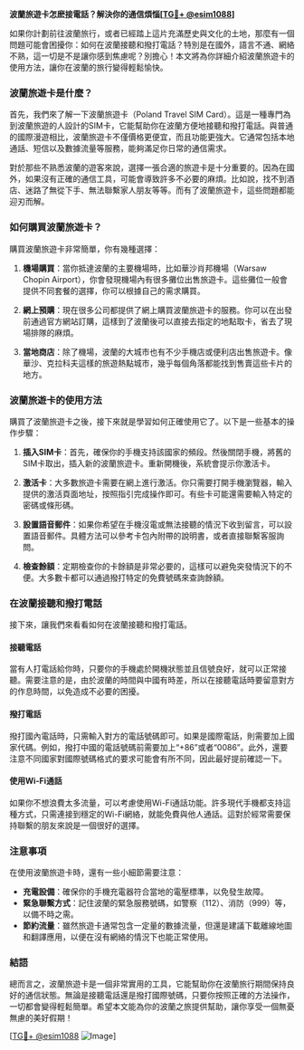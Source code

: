 **波蘭旅遊卡怎麽接電話？解決你的通信煩惱[[TG💪+ @esim1088](https://t.me/s/esim1088)]**

如果你計劃前往波蘭旅行，或者已經踏上這片充滿歷史與文化的土地，那麼有一個問題可能會困擾你：如何在波蘭接聽和撥打電話？特別是在國外，語言不通、網絡不熟，這一切是不是讓你感到焦慮呢？別擔心！本文將為你詳細介紹波蘭旅遊卡的使用方法，讓你在波蘭的旅行變得輕鬆愉快。

### 波蘭旅遊卡是什麼？

首先，我們來了解一下波蘭旅遊卡（Poland Travel SIM Card）。這是一種專門為到波蘭旅遊的人設計的SIM卡，它能幫助你在波蘭方便地接聽和撥打電話。與普通的國際漫遊相比，波蘭旅遊卡不僅價格更便宜，而且功能更強大。它通常包括本地通話、短信以及數據流量等服務，能夠滿足你日常的通信需求。

對於那些不熟悉波蘭的遊客來說，選擇一張合適的旅遊卡是十分重要的。因為在國外，如果沒有正確的通信工具，可能會導致許多不必要的麻煩。比如說，找不到酒店、迷路了無從下手、無法聯繫家人朋友等等。而有了波蘭旅遊卡，這些問題都能迎刃而解。

### 如何購買波蘭旅遊卡？

購買波蘭旅遊卡非常簡單，你有幾種選擇：

1. **機場購買**：當你抵達波蘭的主要機場時，比如華沙肖邦機場（Warsaw Chopin Airport），你會發現機場內有很多攤位出售旅遊卡。這些攤位一般會提供不同套餐的選擇，你可以根據自己的需求購買。

2. **網上預購**：現在很多公司都提供了網上購買波蘭旅遊卡的服務。你可以在出發前通過官方網站訂購，這樣到了波蘭後可以直接去指定的地點取卡，省去了現場排隊的麻煩。

3. **當地商店**：除了機場，波蘭的大城市也有不少手機店或便利店出售旅遊卡。像華沙、克拉科夫這樣的旅遊熱點城市，幾乎每個角落都能找到售賣這些卡片的地方。

### 波蘭旅遊卡的使用方法

購買了波蘭旅遊卡之後，接下來就是學習如何正確使用它了。以下是一些基本的操作步驟：

1. **插入SIM卡**：首先，確保你的手機支持該國家的頻段。然後關閉手機，將舊的SIM卡取出，插入新的波蘭旅遊卡。重新開機後，系統會提示你激活卡。

2. **激活卡**：大多數旅遊卡需要在網上進行激活。你只需要打開手機瀏覽器，輸入提供的激活頁面地址，按照指引完成操作即可。有些卡可能還需要輸入特定的密碼或條形碼。

3. **設置語音郵件**：如果你希望在手機沒電或無法接聽的情況下收到留言，可以設置語音郵件。具體方法可以參考卡包內附帶的說明書，或者直接聯繫客服詢問。

4. **檢查餘額**：定期檢查你的卡餘額是非常必要的，這樣可以避免突發情況下的不便。大多數卡都可以通過撥打特定的免費號碼來查詢餘額。

### 在波蘭接聽和撥打電話

接下來，讓我們來看看如何在波蘭接聽和撥打電話。

#### 接聽電話

當有人打電話給你時，只要你的手機處於開機狀態並且信號良好，就可以正常接聽。需要注意的是，由於波蘭的時間與中國有時差，所以在接聽電話時要留意對方的作息時間，以免造成不必要的困擾。

#### 撥打電話

撥打國內電話時，只需輸入對方的電話號碼即可。如果是國際電話，則需要加上國家代碼。例如，撥打中國的電話號碼前需要加上“+86”或者“0086”。此外，還要注意不同國家對國際號碼格式的要求可能會有所不同，因此最好提前確認一下。

#### 使用Wi-Fi通話

如果你不想浪費太多流量，可以考慮使用Wi-Fi通話功能。許多現代手機都支持這種方式，只需連接到穩定的Wi-Fi網絡，就能免費與他人通話。這對於經常需要保持聯繫的朋友來說是一個很好的選擇。

### 注意事項

在使用波蘭旅遊卡時，還有一些小細節需要注意：

- **充電設備**：確保你的手機充電器符合當地的電壓標準，以免發生故障。
- **緊急聯繫方式**：記住波蘭的緊急服務號碼，如警察（112）、消防（999）等，以備不時之需。
- **節約流量**：雖然旅遊卡通常包含一定量的數據流量，但還是建議下載離線地圖和翻譯應用，以便在沒有網絡的情況下也能正常使用。

### 結語

總而言之，波蘭旅遊卡是一個非常實用的工具，它能幫助你在波蘭旅行期間保持良好的通信狀態。無論是接聽電話還是撥打國際號碼，只要你按照正確的方法操作，一切都會變得輕鬆簡單。希望本文能為你的波蘭之旅提供幫助，讓你享受一個無憂無慮的美好假期！

[[TG💪+ @esim1088](https://t.me/s/esim1088) ![Image](https://i.postimg.cc/4NQfJmqS/Snipaste-2025-05-13-00-14-12.png)]